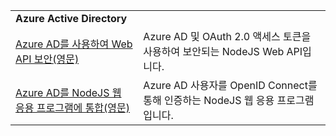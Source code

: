 | | |
|---|---|
| **Azure Active Directory** ||
| [Azure AD를 사용하여 Web API 보안(영문)](https://azure.microsoft.com/resources/samples/active-directory-node-webapi/) | Azure AD 및 OAuth 2.0 액세스 토큰을 사용하여 보안되는 NodeJS Web API입니다. |
| [Azure AD를 NodeJS 웹 응용 프로그램에 통합(영문)](https://azure.microsoft.com/resources/samples/active-directory-node-webapp-openidconnect/) | Azure AD 사용자를 OpenID Connect를 통해 인증하는 NodeJS 웹 응용 프로그램입니다. |